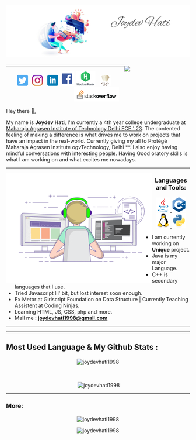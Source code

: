 
# [![Joydev Hati header](https://github.com/joydevhati1998/joydevhati1998/blob/main/Images/12%20(2).png)](https://github.com/joydevhati)



<p>
    <a><img align='right' width='180' src="https://hbfs.files.wordpress.com/2009/08/code-1.png"></a>
</p>

---

<p align='center'>
<a href="https://twitter.com/thiinkinn"><img height="30" src="https://github.com/joydevhati1998/joydevhati1998/blob/main/Images/twitter.png"></a>&nbsp;&nbsp;
<a href="https://www.instagram.com/thiinkinn"><img height="30" src="https://github.com/joydevhati1998/joydevhati1998/blob/main/Images/instagram.png"></a>&nbsp;&nbsp;
<a href="https://www.linkedin.com/in/joydevhati"><img height="30" src="https://github.com/joydevhati1998/joydevhati1998/blob/main/Images/linkedin.png"></a>
<a href="https://www.facebook.com/thiinkinn"><img height="40" src="https://github.com/joydevhati1998/joydevhati1998/blob/main/Images/facebook.png"></a>
<a href="https://www.hackerrank.com/joydevhati1998"><img height="40" src="https://github.com/joydevhati1998/joydevhati1998/blob/main/Images/hackerrank.png"></a>&nbsp;&nbsp;
<a href="https://www.codechef.com/users/joydevhati1998"><img height="30" src="https://github.com/joydevhati1998/joydevhati1998/blob/main/Images/codechef.png"></a>&nbsp;&nbsp;
<a href="https://stackoverflow.com/users/15188646/joydev-hati"><img height="40" src="https://github.com/joydevhati1998/joydevhati1998/blob/main/Images/stackoverflow.png"></a>&nbsp;&nbsp;

</p>

Hey there 👋,

My name is **Joydev Hati**, I'm currently a 4th year college undergraduate at [Maharaja Agrasen Institute of Technology,Delhi ECE ' 23](https://mait.ac.in/).
The contented feeling of making a difference is what drives me to work on projects that have an impact in the real-world. Currently giving my all to Protégé Maharaja Agrasen Institute ogvTechnology, Delhi **.
I also enjoy having mindful conversations with interesting people. Having Good oratory skills is what I am working on and what excites me nowadays.  

---

<p>
  <img width="400" align='left' src="https://github.com/joydevhati1998/joydevhati1998/blob/main/Images/Coding.gif">
</p>

<h3 align="center">Languages and Tools:</h3>
<p align="center"> <a href="https://www.cprogramming.com/" target="_blank"> <img src="https://github.com/devicons/devicon/blob/master/icons/java/java-original.svg" alt="c" width="40" height="40"/> </a> <a href="https://www.w3schools.com/cpp/" target="_blank"> <img src="https://raw.githubusercontent.com/devicons/devicon/master/icons/cplusplus/cplusplus-original.svg" alt="cplusplus" width="40" height="40"/> </a> <a href="https://www.linux.org/" target="_blank"> <img src="https://raw.githubusercontent.com/devicons/devicon/master/icons/linux/linux-original.svg" alt="linux" width="40" height="40"/> </a> <a href="https://www.python.org" target="_blank"> <img src="https://raw.githubusercontent.com/devicons/devicon/master/icons/python/python-original.svg" alt="python" width="40" height="40"/> </a> </p>



* I am currently working on **Unique** project.
* Java is my major Language.
* C++ is secondary languages that I use.
* Tried Javascript lil' bit, but lost interest soon enough.
* Ex Metor at Girlscript Foundation on Data Structure | Currently Teaching Assistent at Coding Ninjas.
* Learning HTML, JS, CSS, php and more.
* Mail me : **joydevhati1998@gmail.com**

---

---

## Most Used Language & My Github Stats :
<p align="center"><img align="center" src="https://github-readme-stats.vercel.app/api/top-langs?username=joydevhati1998&show_icons=true&locale=en&layout=compact" alt="joydevhati1998" /></p>
<br>
<p align="center">&nbsp;<img align="center" src="https://github-readme-stats.vercel.app/api?username=joydevhati1998&show_icons=true&locale=en" alt="joydevhati1998" /></p>

---

### More:
<p align="center"><img align="center" src="https://github-readme-streak-stats.herokuapp.com/?user=joydevhati1998&" alt="joydevhati1998" /></p>
<p align="center"> <img src="https://komarev.com/ghpvc/?username=joydevhati1998&label=Profile%20views&color=0e75b6&style=flat" alt="joydevhati1998" /> </p>
